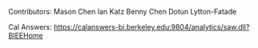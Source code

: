 Contributors:
Mason Chen
Ian Katz
Benny Chen
Dotun Lytton-Fatade

Cal Answers:
https://calanswers-bi.berkeley.edu:9804/analytics/saw.dll?BIEEHome